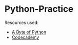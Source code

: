 # Python-Practice

Resources used:

* [A Byte of Python](https://www.gitbook.com/book/swaroopch/byte-of-python/details)<br />
* [Codecademy](https://www.codecademy.com/learn/python)